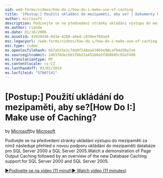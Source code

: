```yaml
---
uid: web-forms/videos/how-do-i/how-do-i-make-use-of-caching
title: '[Postup:] Použití ukládání do mezipaměti, aby se? | Dokumenty Microsoft'
author: microsoft
description: Podívejte se na předvedení stránky ukládání výstupu do mezipaměti za nímž následuje přehled o novou podporu ukládání do mezipaměti databáze pro SQL Server 2000 a SQL Server 2005.
ms.author: riande
ms.date: 01/16/2006
ms.assetid: 43939d36-0d3a-42b0-a9ed-c839eef6daa9
msc.legacyurl: /web-forms/videos/how-do-i/how-do-i-make-use-of-caching
msc.type: video
ms.openlocfilehash: 6b7a515e1c7da9f248aa41065e98caf04d38a7a4
ms.sourcegitcommit: 24b1f6decbb17bb22a45166e5fdb0845c65af498
ms.translationtype: MT
ms.contentlocale: cs-CZ
ms.lasthandoff: 03/01/2019
ms.locfileid: "57067141"
---
```

<a name="how-do-i-make-use-of-caching"></a><span data-ttu-id="597e5-104">[Postup:] Použití ukládání do mezipaměti, aby se?</span><span class="sxs-lookup"><span data-stu-id="597e5-104">[How Do I:] Make use of Caching?</span></span>
====================
<span data-ttu-id="597e5-105">by [Microsoft](https://github.com/microsoft)</span><span class="sxs-lookup"><span data-stu-id="597e5-105">by [Microsoft](https://github.com/microsoft)</span></span>

<span data-ttu-id="597e5-106">Podívejte se na předvedení stránky ukládání výstupu do mezipaměti za nímž následuje přehled o novou podporu ukládání do mezipaměti databáze pro SQL Server 2000 a SQL Server 2005.</span><span class="sxs-lookup"><span data-stu-id="597e5-106">Watch a demonstration of Page Output Caching followed by an overview of the new Database Caching support for SQL Server 2000 and SQL Server 2005.</span></span>

[<span data-ttu-id="597e5-107">&#9654;Podívejte se na video (11 minut)</span><span class="sxs-lookup"><span data-stu-id="597e5-107">&#9654; Watch video (11 minutes)</span></span>](https://channel9.msdn.com/Blogs/ASP-NET-Site-Videos/how-do-i-make-use-of-caching)
